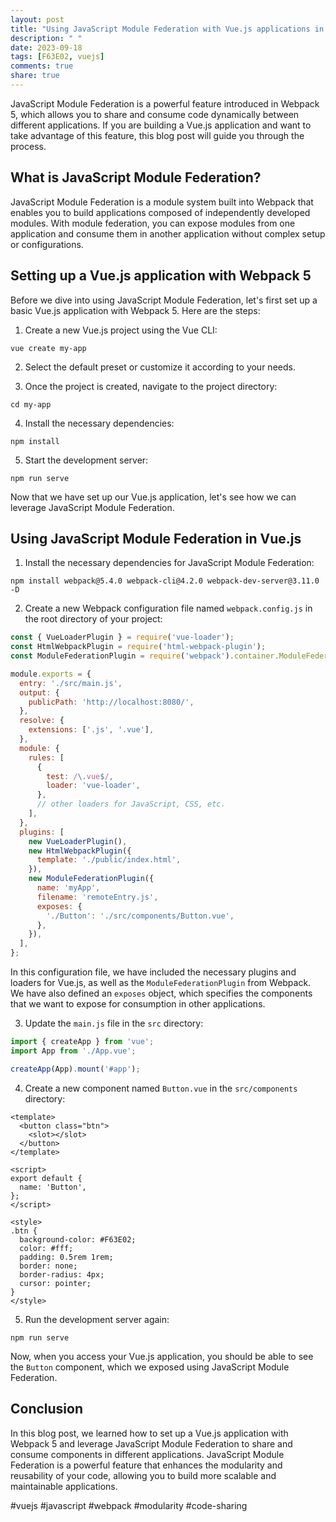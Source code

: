 ```yaml
---
layout: post
title: "Using JavaScript Module Federation with Vue.js applications in Webpack 5"
description: " "
date: 2023-09-18
tags: [F63E02, vuejs]
comments: true
share: true
---
```


JavaScript Module Federation is a powerful feature introduced in Webpack 5, which allows you to share and consume code dynamically between different applications. If you are building a Vue.js application and want to take advantage of this feature, this blog post will guide you through the process.

## What is JavaScript Module Federation?

JavaScript Module Federation is a module system built into Webpack that enables you to build applications composed of independently developed modules. With module federation, you can expose modules from one application and consume them in another application without complex setup or configurations.

## Setting up a Vue.js application with Webpack 5

Before we dive into using JavaScript Module Federation, let's first set up a basic Vue.js application with Webpack 5. Here are the steps:

1. Create a new Vue.js project using the Vue CLI:

```
vue create my-app
```

2. Select the default preset or customize it according to your needs.

3. Once the project is created, navigate to the project directory:

```
cd my-app
```

4. Install the necessary dependencies:

```
npm install
```

5. Start the development server:

```
npm run serve
```

Now that we have set up our Vue.js application, let's see how we can leverage JavaScript Module Federation.

## Using JavaScript Module Federation in Vue.js

1. Install the necessary dependencies for JavaScript Module Federation:

```
npm install webpack@5.4.0 webpack-cli@4.2.0 webpack-dev-server@3.11.0 -D
```

2. Create a new Webpack configuration file named `webpack.config.js` in the root directory of your project:

```javascript
const { VueLoaderPlugin } = require('vue-loader');
const HtmlWebpackPlugin = require('html-webpack-plugin');
const ModuleFederationPlugin = require('webpack').container.ModuleFederationPlugin;

module.exports = {
  entry: './src/main.js',
  output: {
    publicPath: 'http://localhost:8080/',
  },
  resolve: {
    extensions: ['.js', '.vue'],
  },
  module: {
    rules: [
      {
        test: /\.vue$/,
        loader: 'vue-loader',
      },
      // other loaders for JavaScript, CSS, etc.
    ],
  },
  plugins: [
    new VueLoaderPlugin(),
    new HtmlWebpackPlugin({
      template: './public/index.html',
    }),
    new ModuleFederationPlugin({
      name: 'myApp',
      filename: 'remoteEntry.js',
      exposes: {
        './Button': './src/components/Button.vue',
      },
    }),
  ],
};
```

In this configuration file, we have included the necessary plugins and loaders for Vue.js, as well as the `ModuleFederationPlugin` from Webpack. We have also defined an `exposes` object, which specifies the components that we want to expose for consumption in other applications.

3. Update the `main.js` file in the `src` directory:

```javascript
import { createApp } from 'vue';
import App from './App.vue';

createApp(App).mount('#app');
```

4. Create a new component named `Button.vue` in the `src/components` directory:

```vue
<template>
  <button class="btn">
    <slot></slot>
  </button>
</template>

<script>
export default {
  name: 'Button',
};
</script>

<style>
.btn {
  background-color: #F63E02;
  color: #fff;
  padding: 0.5rem 1rem;
  border: none;
  border-radius: 4px;
  cursor: pointer;
}
</style>
```

5. Run the development server again:

```
npm run serve
```

Now, when you access your Vue.js application, you should be able to see the `Button` component, which we exposed using JavaScript Module Federation.

## Conclusion

In this blog post, we learned how to set up a Vue.js application with Webpack 5 and leverage JavaScript Module Federation to share and consume components in different applications. JavaScript Module Federation is a powerful feature that enhances the modularity and reusability of your code, allowing you to build more scalable and maintainable applications.

#vuejs #javascript #webpack #modularity #code-sharing